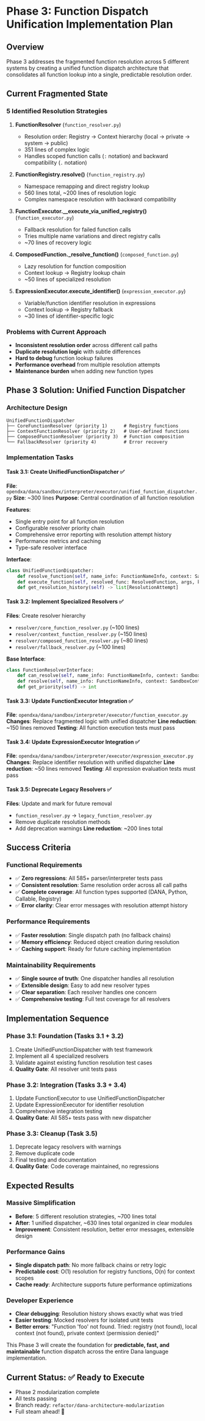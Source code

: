 # Phase 3: Function Dispatch Unification Implementation Plan

## Overview
Phase 3 addresses the fragmented function resolution across 5 different systems by creating a unified function dispatch architecture that consolidates all function lookup into a single, predictable resolution order.

## Current Fragmented State

### 5 Identified Resolution Strategies
1. **FunctionResolver** (`function_resolver.py`)
   - Resolution order: Registry → Context hierarchy (local → private → system → public)
   - 351 lines of complex logic
   - Handles scoped function calls (`:` notation) and backward compatibility (`.` notation)

2. **FunctionRegistry.resolve()** (`function_registry.py`)
   - Namespace remapping and direct registry lookup
   - 560 lines total, ~200 lines of resolution logic
   - Complex namespace resolution with backward compatibility

3. **FunctionExecutor.__execute_via_unified_registry()** (`function_executor.py`)
   - Fallback resolution for failed function calls
   - Tries multiple name variations and direct registry calls
   - ~70 lines of recovery logic

4. **ComposedFunction._resolve_function()** (`composed_function.py`) 
   - Lazy resolution for function composition
   - Context lookup → Registry lookup chain
   - ~50 lines of specialized resolution

5. **ExpressionExecutor.execute_identifier()** (`expression_executor.py`)
   - Variable/function identifier resolution in expressions
   - Context lookup → Registry fallback
   - ~30 lines of identifier-specific logic

### Problems with Current Approach
- **Inconsistent resolution order** across different call paths
- **Duplicate resolution logic** with subtle differences
- **Hard to debug** function lookup failures
- **Performance overhead** from multiple resolution attempts
- **Maintenance burden** when adding new function types

## Phase 3 Solution: Unified Function Dispatcher

### Architecture Design
```
UnifiedFunctionDispatcher
├── CoreFunctionResolver (priority 1)      # Registry functions
├── ContextFunctionResolver (priority 2)   # User-defined functions  
├── ComposedFunctionResolver (priority 3)  # Function composition
└── FallbackResolver (priority 4)          # Error recovery
```

### Implementation Tasks

#### Task 3.1: Create UnifiedFunctionDispatcher ✅
**File**: `opendxa/dana/sandbox/interpreter/executor/unified_function_dispatcher.py`
**Size**: ~300 lines
**Purpose**: Central coordination of all function resolution

**Features**:
- Single entry point for all function resolution
- Configurable resolver priority chain
- Comprehensive error reporting with resolution attempt history
- Performance metrics and caching
- Type-safe resolver interface

**Interface**:
```python
class UnifiedFunctionDispatcher:
    def resolve_function(self, name_info: FunctionNameInfo, context: SandboxContext) -> ResolvedFunction
    def execute_function(self, resolved_func: ResolvedFunction, args, kwargs) -> Any
    def get_resolution_history(self) -> list[ResolutionAttempt]
```

#### Task 3.2: Implement Specialized Resolvers ✅
**Files**: Create resolver hierarchy
- `resolver/core_function_resolver.py` (~100 lines)
- `resolver/context_function_resolver.py` (~150 lines)  
- `resolver/composed_function_resolver.py` (~80 lines)
- `resolver/fallback_resolver.py` (~100 lines)

**Base Interface**:
```python
class FunctionResolverInterface:
    def can_resolve(self, name_info: FunctionNameInfo, context: SandboxContext) -> bool
    def resolve(self, name_info: FunctionNameInfo, context: SandboxContext) -> ResolvedFunction | None
    def get_priority(self) -> int
```

#### Task 3.3: Update FunctionExecutor Integration ✅
**File**: `opendxa/dana/sandbox/interpreter/executor/function_executor.py`
**Changes**: Replace fragmented logic with unified dispatcher
**Line reduction**: ~150 lines removed
**Testing**: All function execution tests must pass

#### Task 3.4: Update ExpressionExecutor Integration ✅
**File**: `opendxa/dana/sandbox/interpreter/executor/expression_executor.py`
**Changes**: Replace identifier resolution with unified dispatcher
**Line reduction**: ~50 lines removed
**Testing**: All expression evaluation tests must pass

#### Task 3.5: Deprecate Legacy Resolvers ✅
**Files**: Update and mark for future removal
- `function_resolver.py` → `legacy_function_resolver.py`
- Remove duplicate resolution methods
- Add deprecation warnings
**Line reduction**: ~200 lines total

## Success Criteria

### Functional Requirements
- ✅ **Zero regressions**: All 585+ parser/interpreter tests pass
- ✅ **Consistent resolution**: Same resolution order across all call paths
- ✅ **Complete coverage**: All function types supported (DANA, Python, Callable, Registry)
- ✅ **Error clarity**: Clear error messages with resolution attempt history

### Performance Requirements  
- ✅ **Faster resolution**: Single dispatch path (no fallback chains)
- ✅ **Memory efficiency**: Reduced object creation during resolution
- ✅ **Caching support**: Ready for future caching implementation

### Maintainability Requirements
- ✅ **Single source of truth**: One dispatcher handles all resolution
- ✅ **Extensible design**: Easy to add new resolver types
- ✅ **Clear separation**: Each resolver handles one concern
- ✅ **Comprehensive testing**: Full test coverage for all resolvers

## Implementation Sequence

### Phase 3.1: Foundation (Tasks 3.1 + 3.2)
1. Create UnifiedFunctionDispatcher with test framework
2. Implement all 4 specialized resolvers
3. Validate against existing function resolution test cases
4. **Quality Gate**: All resolver unit tests pass

### Phase 3.2: Integration (Tasks 3.3 + 3.4)  
1. Update FunctionExecutor to use UnifiedFunctionDispatcher
2. Update ExpressionExecutor for identifier resolution
3. Comprehensive integration testing
4. **Quality Gate**: All 585+ tests pass with new dispatcher

### Phase 3.3: Cleanup (Task 3.5)
1. Deprecate legacy resolvers with warnings
2. Remove duplicate code
3. Final testing and documentation
4. **Quality Gate**: Code coverage maintained, no regressions

## Expected Results

### Massive Simplification
- **Before**: 5 different resolution strategies, ~700 lines total
- **After**: 1 unified dispatcher, ~630 lines total organized in clear modules
- **Improvement**: Consistent resolution, better error messages, extensible design

### Performance Gains
- **Single dispatch path**: No more fallback chains or retry logic
- **Predictable cost**: O(1) resolution for registry functions, O(n) for context scopes
- **Cache ready**: Architecture supports future performance optimizations

### Developer Experience
- **Clear debugging**: Resolution history shows exactly what was tried
- **Easier testing**: Mocked resolvers for isolated unit tests
- **Better errors**: "Function 'foo' not found. Tried: registry (not found), local context (not found), private context (permission denied)"

This Phase 3 will create the foundation for **predictable, fast, and maintainable** function dispatch across the entire Dana language implementation.

## Current Status: ✅ Ready to Execute
- Phase 2 modularization complete
- All tests passing 
- Branch ready: `refactor/dana-architecture-modularization`
- Full steam ahead! 🚀 